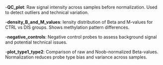 -**QC_plot**: Raw signal intensity across samples before normalization. Used to detect outliers and technical variation.

-**density_B_and_M_values**: Iensity distribution of Beta and M-values for CTRL vs DIS groups. Shows methylation pattern differences.

-**negative_controls**: Negative control probes to assess background signal and potential technical issues.

-**plot_type1_type2**: Comparison of raw and Noob-normalized Beta-values. Normalization reduces probe type bias and variance across samples.
